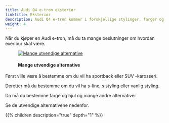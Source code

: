 ```yaml
---
title: Audi Q4 e-tron eksteriør
linktitle: Eksteriør
description: Audi Q4 e-tron kommer i forskjellige stylinger, farger og hjul
weight: 4
---
```

<!-- markdownlint-disable MD033 -->
Når du kjøper en Audi e-tron, må du ta mange beslutninger om hvordan exeriour skal være.

<figure>
    <a href="https://media.electrichasgoneaudi.net/multimedia/models/q4-e-tron/exterior/exterior.jpg">
        <img src="https://media.electrichasgoneaudi.net/multimedia/models/q4-e-tron/exterior/exteriors.jpg"
        alt="Mange utvendige alternative" title="Mange utvendige alternative">
    </a>
    <figcaption><h4>Mange utvendige alternative</h4></figcaption>
</figure>

Først ville være å bestemme om du vil ha sportback eller SUV -karosseri.

Deretter må du bestemme om du vil ha s-line, s styling eller vanlig styling.

Da må du bestemme farge og hjul og mange andre alternativer

Se de utvendige alternativene nedenfor.

{{% children description="true" depth="1" %}}
